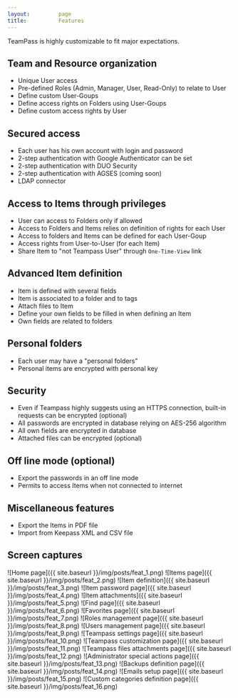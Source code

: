```yaml
---
layout: 		page
title: 			Features
---
```


TeamPass is highly customizable to fit major expectations.

## Team and Resource organization

* Unique User access
* Pre-defined Roles (Admin, Manager, User, Read-Only) to relate to User
* Define custom User-Goups
* Define access rights on Folders using User-Goups
* Define custom access rights by User

## Secured access

* Each user has his own account with login and password
* 2-step authentication with Google Authenticator can be set
* 2-step authentication with DUO Security
* 2-step authentication with AGSES (coming soon)
* LDAP connector

## Access to Items through privileges

* User can access to Folders only if allowed
* Access to Folders and Items relies on definition of rights for each User
* Access to folders and Items can be defined for each User-Goup
* Access rights from User-to-User (for each Item)
* Share Item to "not Teampass User" through `One-Time-View` link

## Advanced Item definition

* Item is defined with several fields
* Item is associated to a folder and to tags
* Attach files to Item
* Define your own fields to be filled in when defining an Item
* Own fields are related to folders

## Personal folders

* Each user may have a "personal folders"
* Personal items are encrypted with personal key

## Security

* Even if Teampass highly suggests using an HTTPS connection, built-in requests can be encrypted (optional)
* All passwords are encrypted in database relying on AES-256 algorithm
* All own fields are encrypted in database
* Attached files can be encrypted (optional)

## Off line mode (optional)

* Export the passwords in an off line mode
* Permits to access Items when not connected to internet

## Miscellaneous features

* Export the Items in PDF file
* Import from Keepass XML and CSV file

## Screen captures

![Home page]({{ site.baseurl }}/img/posts/feat_1.png)
![Items page]({{ site.baseurl }}/img/posts/feat_2.png)
![Item definition]({{ site.baseurl }}/img/posts/feat_3.png)
![Item password page]({{ site.baseurl }}/img/posts/feat_4.png)
![Item attachments]({{ site.baseurl }}/img/posts/feat_5.png)
![Find page]({{ site.baseurl }}/img/posts/feat_6.png)
![Favorites page]({{ site.baseurl }}/img/posts/feat_7.png)
![Roles management page]({{ site.baseurl }}/img/posts/feat_8.png)
![Users management page]({{ site.baseurl }}/img/posts/feat_9.png)
![Teampass settings page]({{ site.baseurl }}/img/posts/feat_10.png)
![Teampass customization page]({{ site.baseurl }}/img/posts/feat_11.png)
![Teampass files attachments page]({{ site.baseurl }}/img/posts/feat_12.png)
![Administrator special actions page]({{ site.baseurl }}/img/posts/feat_13.png)
![Backups definition page]({{ site.baseurl }}/img/posts/feat_14.png)
![Emails setup page]({{ site.baseurl }}/img/posts/feat_15.png)
![Custom categories definition page]({{ site.baseurl }}/img/posts/feat_16.png)

